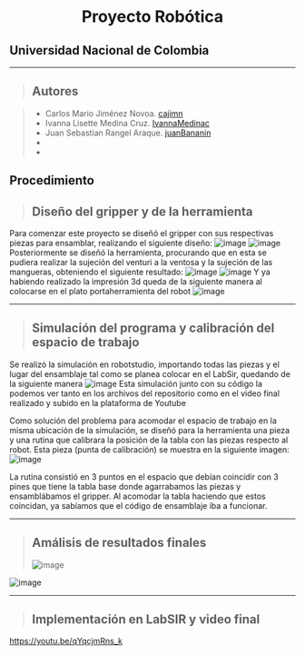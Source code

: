 <h1 align="center"> Proyecto Robótica </h1>

## Universidad Nacional de Colombia
-------------------------------------------------------------
> ## Autores

  > - Carlos Mario Jiménez Novoa. [cajimn](https://github.com/cajimn)
  > - Ivanna Lisette Medina Cruz. [IvannaMedinac](https://github.com/IvannaMedinaC)
  > - Juan Sebastian Rangel Araque. [juanBananin](https://github.com/juanBananin)
  > -
  > - 


## Procedimiento

> ## Diseño del gripper y de la herramienta

Para comenzar este proyecto se diseñó el gripper con sus respectivas piezas para ensamblar, realizando el siguiente diseño:
![image](https://user-images.githubusercontent.com/68668422/204068248-92e0b9d0-f772-4559-a74a-d76b00738464.png)
![image](https://user-images.githubusercontent.com/68668422/204067926-2f655fa2-a93e-41f5-9ea4-4f9f1d7a88ac.png)
Posteriormente se diseñó la herramienta, procurando que en esta se pudiera realizar la sujeción del venturi a la ventosa y la sujeción de las mangueras, obteniendo el siguiente resultado:
![image](https://user-images.githubusercontent.com/68668422/204067880-39126670-a407-419e-8022-0c00ffc8568d.png)
![image](https://user-images.githubusercontent.com/68668422/204067890-05ed7409-1505-473a-b571-23f4cbddd5e3.png)
Y ya habiendo realizado la impresión 3d queda de la siguiente manera al colocarse en el plato portaherramienta del robot
![image](https://user-images.githubusercontent.com/68668422/204068296-e5a09b24-b4aa-4170-a765-8171be09c3a3.png)


-------------------------------------------------------------
> ## Simulación del programa y calibración del espacio de trabajo

Se realizó la simulación en robotstudio, importando todas las piezas y el lugar del ensamblaje tal como se planea colocar en el LabSir, quedando de la siguiente manera
![image](https://user-images.githubusercontent.com/68668422/204068361-b21b5886-c4b3-4184-82e5-cd781e16d0a6.png)
Esta simulación junto con su código la podemos ver tanto en los archivos del repositorio como en el video final realizado y subido en la plataforma de Youtube

Como solución del problema para acomodar el espacio de trabajo en la misma ubicación de la simulación, se diseñó para la herramienta una pieza y una rutina que calibrara la posición de la tabla con las piezas respecto al robot. Esta pieza (punta de calibración) se muestra en la siguiente imagen:
![image](https://user-images.githubusercontent.com/68668422/204068092-bc4cd820-a2d2-40de-b56c-9e6d339bf091.png)

La rutina consistió en 3 puntos en el espacio que debían coincidir con 3 pines que tiene la tabla base donde agarrabamos las piezas y ensamblábamos el gripper. Al acomodar la tabla haciendo que estos coincidan, ya sabíamos que el código de ensamblaje iba a funcionar.


-------------------------------------------------------------
> ## Amálisis de resultados finales
> ![image](https://user-images.githubusercontent.com/68668422/204068284-0738d381-593f-43fe-9ee2-bd3ad75f5630.png)


![image](https://user-images.githubusercontent.com/68668422/204067870-564d6fde-4d61-4fe3-8785-58774d97e4d8.png)


--------------------------------------------------------------

> ## Implementación en LabSIR y video final

https://youtu.be/qYqcjmRns_k
